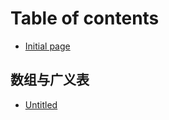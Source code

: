 # Table of contents

* [Initial page](README.md)

## 数组与广义表

* [Untitled](shu-zu-yu-guang-yi-biao/untitled.md)

